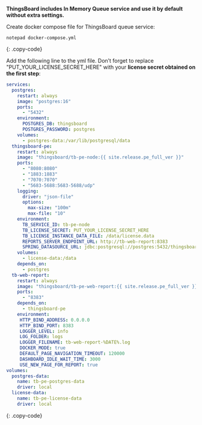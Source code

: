 **ThingsBoard includes In Memory Queue service and use it by default without extra settings.**

Create docker compose file for ThingsBoard queue service:

```text
notepad docker-compose.yml
```
{: .copy-code}

Add the following line to the yml file. Don’t forget to replace "PUT_YOUR_LICENSE_SECRET_HERE" with your **license secret obtained on the first step**:

```yml
services:
  postgres:
    restart: always
    image: "postgres:16"
    ports:
      - "5432"
    environment:
      POSTGRES_DB: thingsboard
      POSTGRES_PASSWORD: postgres
    volumes:
      - postgres-data:/var/lib/postgresql/data
  thingsboard-pe:
    restart: always
    image: "thingsboard/tb-pe-node:{{ site.release.pe_full_ver }}"
    ports:
      - "8080:8080"
      - "1883:1883"
      - "7070:7070"
      - "5683-5688:5683-5688/udp"
    logging:
      driver: "json-file"
      options:
        max-size: "100m"
        max-file: "10"
    environment:
      TB_SERVICE_ID: tb-pe-node
      TB_LICENSE_SECRET: PUT_YOUR_LICENSE_SECRET_HERE
      TB_LICENSE_INSTANCE_DATA_FILE: /data/license.data
      REPORTS_SERVER_ENDPOINT_URL: http://tb-web-report:8383
      SPRING_DATASOURCE_URL: jdbc:postgresql://postgres:5432/thingsboard
    volumes:
      - license-data:/data
    depends_on:
      - postgres
  tb-web-report:
    restart: always
    image: "thingsboard/tb-pe-web-report:{{ site.release.pe_full_ver }}"
    ports:
      - "8383"
    depends_on:
      - thingsboard-pe
    environment:
     HTTP_BIND_ADDRESS: 0.0.0.0
     HTTP_BIND_PORT: 8383
     LOGGER_LEVEL: info
     LOG_FOLDER: logs
     LOGGER_FILENAME: tb-web-report-%DATE%.log
     DOCKER_MODE: true
     DEFAULT_PAGE_NAVIGATION_TIMEOUT: 120000
     DASHBOARD_IDLE_WAIT_TIME: 3000
     USE_NEW_PAGE_FOR_REPORT: true
volumes:
  postgres-data:
    name: tb-pe-postgres-data
    driver: local
  license-data:
    name: tb-pe-license-data
    driver: local
```
{: .copy-code}
